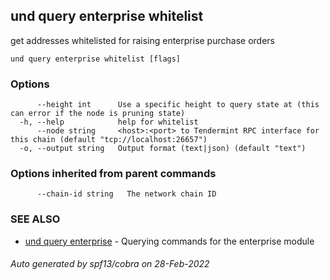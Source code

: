 ## und query enterprise whitelist

get addresses whitelisted for raising enterprise purchase orders

```
und query enterprise whitelist [flags]
```

### Options

```
      --height int      Use a specific height to query state at (this can error if the node is pruning state)
  -h, --help            help for whitelist
      --node string     <host>:<port> to Tendermint RPC interface for this chain (default "tcp://localhost:26657")
  -o, --output string   Output format (text|json) (default "text")
```

### Options inherited from parent commands

```
      --chain-id string   The network chain ID
```

### SEE ALSO

* [und query enterprise](und_query_enterprise.md)	 - Querying commands for the enterprise module

###### Auto generated by spf13/cobra on 28-Feb-2022
